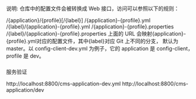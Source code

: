 ###
说明:
仓库中的配置文件会被转换成 Web 接口，访问可以参照以下的规则：

/{application}/{profile}[/{label}]
/{application}-{profile}.yml
/{label}/{application}-{profile}.yml
/{application}-{profile}.properties
/{label}/{application}-{profile}.properties
上面的 URL 会映射{application}-{profile}.yml对应的配置文件，其中{label}对应 Git 上不同的分支，
默认为 master。以 config-client-dev.yml 为例子，它的 application 是 config-client，profile 是 dev。
###
服务验证

http://localhost:8800/cms-application-dev.yml
http://localhost:8800/cms-application/dev